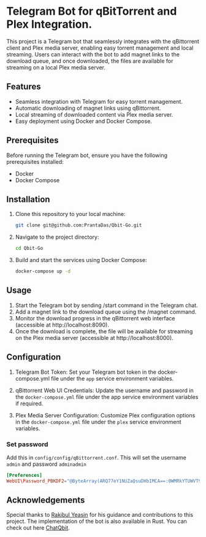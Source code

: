 # Telegram Bot for qBitTorrent and Plex Integration.

This project is a Telegram bot that seamlessly integrates with the qBittorrent client and Plex media server, enabling easy torrent management and local streaming. Users can interact with the bot to add magnet links to the download queue, and once downloaded, the files are available for streaming on a local Plex media server.

## Features

- Seamless integration with Telegram for easy torrent management.
- Automatic downloading of magnet links using qBittorrent.
- Local streaming of downloaded content via Plex media server.
- Easy deployment using Docker and Docker Compose.

## Prerequisites

Before running the Telegram bot, ensure you have the following prerequisites installed:

- Docker
- Docker Compose

## Installation

1. Clone this repository to your local machine:

    ```bash
    git clone git@github.com:PrantaDas/Qbit-Go.git
    ```
2. Navigate to the project directory:
    ```bash
    cd Qbit-Go
    ```
3. Build and start the services using Docker Compose:
    ```bash
    docker-compose up -d
    ```
## Usage
1. Start the Telegram bot by sending /start command in the Telegram chat.
2. Add a magnet link to the download queue using the /magnet <link> command.
3. Monitor the download progress in the qBittorrent web interface (accessible at http://localhost:8090).
4. Once the download is complete, the file will be available for streaming on the Plex media server (accessible at http://localhost:8000).

## Configuration
1. Telegram Bot Token: Set your Telegram bot token in the docker-compose.yml file under the `app` service environment variables.

2. qBittorrent Web UI Credentials: Update the username and password in the `docker-compose.yml` file under the app service environment variables if required.
3. Plex Media Server Configuration: Customize Plex configuration options in the `docker-compose.yml` file under the `plex` service environment variables.


### Set password
Add this in `config/config/qBittorrent.conf`. This will set the username `admin` and password `adminadmin`

```conf
[Preferences]
WebUI\Password_PBKDF2="@ByteArray(ARQ77eY1NUZaQsuDHbIMCA==:0WMRkYTUWVT9wVvdDtHAjU9b3b7uB8NR1Gur2hmQCvCDpm39Q+PsJRJPaCU51dEiz+dTzh8qbPsL8WkFljQYFQ==)"
```

## Acknowledgements
Special thanks to [Rakibul Yeasin](github.com/dreygur) for his guidance and contributions to this project. The implementation of the bot is also available in Rust. You can check out here [ChatQbit](https://github.com/dreygur/ChatQBit).